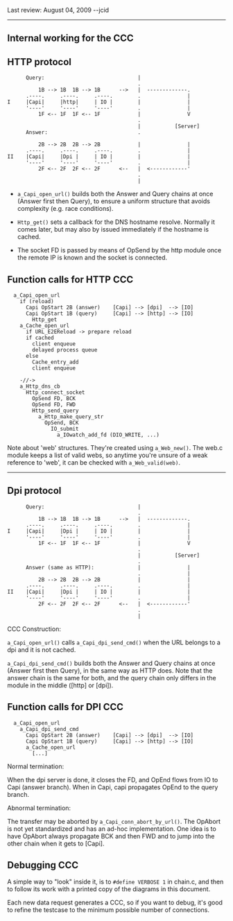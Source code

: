 Last review: August 04, 2009 --jcid


----------------------------
Internal working for the CCC
----------------------------


HTTP protocol
-------------

```
      Query:                              |
                                          .
          1B --> 1B  1B --> 1B      -->   |  -------------.
      .----.     .----.     .----.        .               |
I     |Capi|     |http|     | IO |        |               |
      '----'     '----'     '----'        .               |
          1F <-- 1F  1F <-- 1F            |               V
                                          .
                                          |           [Server]
      Answer:                             .

          2B --> 2B  2B --> 2B            |               |
      .----.     .----.     .----.        .               |
II    |Capi|     |Dpi |     | IO |        |               |
      '----'     '----'     '----'        .               |
          2F <-- 2F  2F <-- 2F      <--   |  <------------'
                                          .
                                          |
```
*  `a_Capi_open_url()`  builds  both the Answer and Query chains at
once  (Answer  first  then  Query), to ensure a uniform structure
that avoids complexity (e.g. race conditions).

*  `Http_get()`  sets  a  callback  for  the  DNS hostname resolve.
Normally  it  comes  later, but may also by issued immediately if
the hostname is cached.

*  The  socket FD is passed by means of OpSend by the http module
once the remote IP is known and the socket is connected.



Function calls for HTTP CCC
---------------------------
```
  a_Capi_open_url
    if (reload)
      Capi OpStart 2B (answer)    [Capi] --> [dpi]  --> [IO]
      Capi OpStart 1B (query)     [Capi] --> [http] --> [IO]
        Http_get
    a_Cache_open_url
      if URL_E2EReload -> prepare reload
      if cached
        client enqueue
        delayed process queue
      else
        Cache_entry_add
        client enqueue

    -//->
    a_Http_dns_cb
      Http_connect_socket
        OpSend FD, BCK
        OpSend FD, FWD
        Http_send_query
          a_Http_make_query_str
            OpSend, BCK
              IO_submit
                a_IOwatch_add_fd (DIO_WRITE, ...)
```

  Note about 'web' structures. They're created using `a_Web_new()`.
The  web.c  module  keeps a list of valid webs, so anytime you're
unsure  of  a  weak  reference  to  'web', it can be checked with
`a_Web_valid(web)`.



------------
Dpi protocol
------------

```
      Query:                              |
                                          .
          1B --> 1B  1B --> 1B      -->   |  -------------.
      .----.     .----.     .----.        .               |
I     |Capi|     |Dpi |     | IO |        |               |
      '----'     '----'     '----'        .               |
          1F <-- 1F  1F <-- 1F            |               V
                                          .
                                          |           [Server]
                                          .
      Answer (same as HTTP):              |               |
                                          .               |
          2B --> 2B  2B --> 2B            |               |
      .----.     .----.     .----.        .               |
II    |Capi|     |Dpi |     | IO |        |               |
      '----'     '----'     '----'        .               |
          2F <-- 2F  2F <-- 2F      <--   |  <------------'
                                          .
                                          |

```
CCC Construction:

  `a_Capi_open_url()`  calls  `a_Capi_dpi_send_cmd()`  when  the  URL
belongs to a dpi and it is not cached.

  `a_Capi_dpi_send_cmd()`  builds  both the Answer and Query chains
at  once (Answer first then Query), in the same way as HTTP does.
Note  that  the  answer chain is the same for both, and the query
chain only differs in the module in the middle ([http] or [dpi]).


Function calls for DPI CCC
--------------------------
```
  a_Capi_open_url
    a_Capi_dpi_send_cmd
      Capi OpStart 2B (answer)    [Capi] --> [dpi]  --> [IO]
      Capi OpStart 1B (query)     [Capi] --> [http] --> [IO]
      a_Cache_open_url
        [...]
```

Normal termination:

  When  the dpi server is done, it closes the FD, and OpEnd flows
from  IO  to  Capi (answer branch). When in Capi, capi propagates
OpEnd to the query branch.

Abnormal termination:

  The  transfer may be aborted by `a_Capi_conn_abort_by_url()`. The
OpAbort is not yet standardized and has an ad-hoc implementation.
One idea is to have OpAbort always propagate BCK and then FWD and
to jump into the other chain when it gets to [Capi].


Debugging CCC
-------------

  A  simple way to "look" inside it, is to `#define VERBOSE 1` in
chain.c,  and  then to follow its work with a printed copy of the
diagrams in this document.

  Each new data request generates a CCC, so if you want to debug,
it's  good  to refine the testcase to the minimum possible number
of connections.

